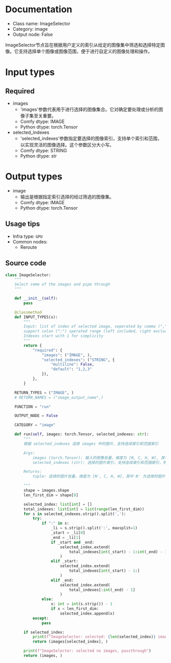
# Documentation
- Class name: ImageSelector
- Category: image
- Output node: False

ImageSelector节点旨在根据用户定义的索引从给定的图像集中筛选和选择特定图像。它支持选择单个图像或图像范围，便于进行自定义的图像处理和操作。

# Input types
## Required
- images
    - 'images'参数代表用于进行选择的图像集合。它对确定要处理或分析的图像子集至关重要。
    - Comfy dtype: IMAGE
    - Python dtype: torch.Tensor
- selected_indexes
    - 'selected_indexes'参数指定要选择的图像索引，支持单个索引和范围，以实现灵活的图像选择。这个参数区分大小写。
    - Comfy dtype: STRING
    - Python dtype: str

# Output types
- image
    - 输出是根据指定索引选择的经过筛选的图像集。
    - Comfy dtype: IMAGE
    - Python dtype: torch.Tensor


## Usage tips
- Infra type: `GPU`
- Common nodes:
    - Reroute



## Source code
```python
class ImageSelector:
    """
    Select some of the images and pipe through
    """

    def __init__(self):
        pass

    @classmethod
    def INPUT_TYPES(s):
        """
        Input: list of index of selected image, seperated by comma (",")
        support colon (":") sperated range (left included, right excluded) 
        Indexes start with 1 for simplicity
        """
        return {
            "required": {
                "images": ("IMAGE", ),
                "selected_indexes": ("STRING", {
                    "multiline": False,
                    "default": "1,2,3"
                }),
            },
        }

    RETURN_TYPES = ("IMAGE", )
    # RETURN_NAMES = ("image_output_name",)

    FUNCTION = "run"

    OUTPUT_NODE = False

    CATEGORY = "image"

    def run(self, images: torch.Tensor, selected_indexes: str):
        """
        根据 selected_indexes 选择 images 中的图片，支持连续索引和范围索引

        Args:
            images (torch.Tensor): 输入的图像张量，维度为 [N, C, H, W], 其中 N 为图片数量, C 为通道数, H、W 为图片的高和宽。
            selected_indexes (str): 选择的图片索引，支持连续索引和范围索引，例如："0,2,4:6,8" 表示选择第1、3、5张和第2、4、6、8张图片。

        Returns:
            tuple: 选择的图片张量，维度为 [N', C, H, W]，其中 N' 为选择的图片数量。

        """
        shape = images.shape
        len_first_dim = shape[0]

        selected_index: list[int] = []
        total_indexes: list[int] = list(range(len_first_dim))
        for s in selected_indexes.strip().split(','):
            try:
                if ":" in s:
                    _li = s.strip().split(':', maxsplit=1)
                    _start = _li[0]
                    _end = _li[1]
                    if _start and _end:
                        selected_index.extend(
                            total_indexes[int(_start) - 1:int(_end) - 1]
                        )
                    elif _start:
                        selected_index.extend(
                            total_indexes[int(_start) - 1:]
                        )
                    elif _end:
                        selected_index.extend(
                            total_indexes[:int(_end) - 1]
                        )
                else:
                    x: int = int(s.strip()) - 1
                    if x < len_first_dim:
                        selected_index.append(x)
            except:
                pass

        if selected_index:
            print(f"ImageSelector: selected: {len(selected_index)} images")
            return (images[selected_index], )

        print(f"ImageSelector: selected no images, passthrough")
        return (images, )

```
